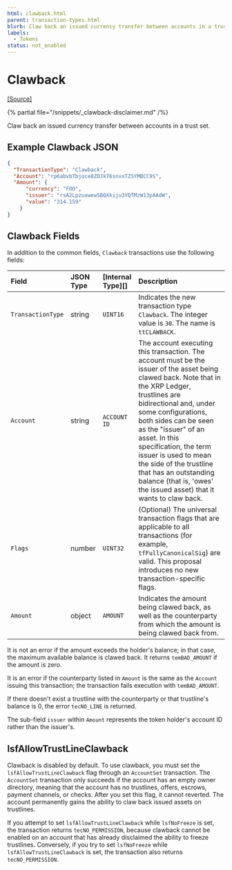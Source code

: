 ```yaml
---
html: clawback.html
parent: transaction-types.html
blurb: Claw back an issued currency transfer between accounts in a trust set.
labels:
  - Tokens
status: not_enabled
---
```

# Clawback

[[Source]](https://github.com/XRPLF/rippled/blob/master/src/ripple/app/tx/impl/Clawback.cpp "Source")

{% partial file="/snippets/_clawback-disclaimer.md" /%}

Claw back an issued currency transfer between accounts in a trust set.

## Example Clawback JSON

```json
{
  "TransactionType": "Clawback",
  "Account": "rp6abvbTbjoce8ZDJkT6snvxTZSYMBCC9S",
  "Amount": {
      "currency": "FOO",
      "issuer": "rsA2LpzuawewSBQXkiju3YQTMzW13pAAdW",
      "value": "314.159"
    }
}
```
<!-- Omitting for post on opensource.ripple.com

[Clawback example transaction. >](websocket-api-tool.html?server=wss%3A%2F%2Fs.devnet.rippletest.net%2F&tx=%7B%22id%22%3A%22example_Clawback%22%2C%22command%22%3A%22Clawback%22%2C%22Account%22%3A%22rp6abvbTbjoce8ZDJkT6snvxTZSYMBCC9S%22%2C%22Amount%22%3A%7B%22currency%22%3A%22FOO%22%2C%22issuer%22%3A%22rsA2LpzuawewSBQXkiju3YQTMzW13pAAdW%22%2C%22value%22%3A%22314.159%22%7D%7D)
-->

## Clawback Fields

In addition to the common fields, `Clawback` transactions use the following fields:


| Field              | JSON Type | [Internal Type][] | Description       |
|:-------------------|:----------|:------------------|:------------------|
| `TransactionType`  | string    | `UINT16`          | Indicates the new transaction type `Clawback`. The integer value is `30`. The name is `ttCLAWBACK`. |
| `Account`          | string    | `ACCOUNT ID`      | The account executing this transaction. The account must be the issuer of the asset being clawed back. Note that in the XRP Ledger, trustlines are bidirectional and, under some configurations, both sides can be seen as the "issuer" of an asset. In this specification, the term issuer is used to mean the side of the trustline that has an outstanding balance (that is, 'owes' the issued asset) that it wants to claw back.|
| `Flags`            | number    | `UINT32`          | (Optional) The universal transaction flags that are applicable to all transactions (for example, `tfFullyCanonicalSig`) are valid. This proposal introduces no new transaction-specific flags. |
| `Amount`           | object     | `AMOUNT`          | Indicates the amount being clawed back, as well as the counterparty from which the amount is being clawed back from. |

It is not an error if the amount exceeds the holder's balance; in that case, the maximum available balance is clawed back. It returns `temBAD_AMOUNT` if the amount is zero.

It is an error if the counterparty listed in `Amount` is the same as the `Account` issuing this transaction; the transaction fails execution with `temBAD_AMOUNT`.

If there doesn't exist a trustline with the counterparty or that trustline's balance is 0, the error `tecNO_LINE` is returned.

The sub-field `issuer` within `Amount` represents the token holder's account ID rather than the issuer's.

## lsfAllowTrustLineClawback

Clawback is disabled by default. To use clawback, you must set the `lsfAllowTrustLineClawback` flag through an `AccountSet` transaction. The `AccountSet` transaction only succeeds if the account has an empty owner directory, meaning that the account has no trustlines, offers, escrows, payment channels, or checks. After you set this flag, it cannot reverted. The account permanently gains the ability to claw back issued assets on trustlines.

If you attempt to set `lsfAllowTrustLineClawback` while `lsfNoFreeze` is set, the transaction returns `tecNO_PERMISSION`, because clawback cannot be enabled on an account that has already disclaimed the ability to freeze trustlines.
Conversely, if you try to set `lsfNoFreeze` while `lsfAllowTrustLineClawback` is set, the transaction also returns `tecNO_PERMISSION`.


<!-- {# common link defs #} Commenting out for post on opensource.ripple.com
{% include '_snippets/rippled-api-links.md' %}
{% include '_snippets/tx-type-links.md' %}
{% include '_snippets/rippled_versions.md' %}
-->
